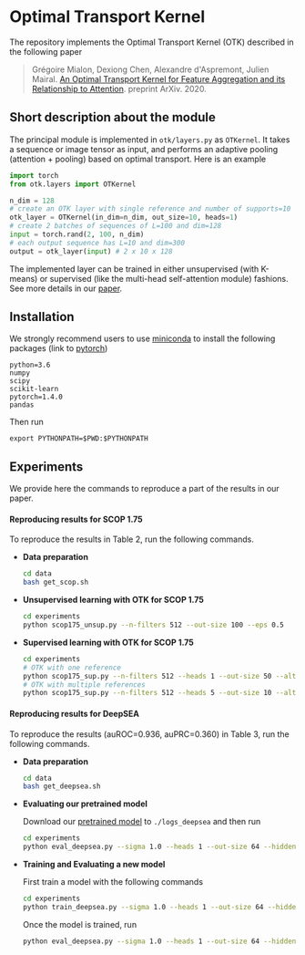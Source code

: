 # Optimal Transport Kernel

The repository implements the Optimal Transport Kernel (OTK) described in the following paper

>Grégoire Mialon, Dexiong Chen, Alexandre d'Aspremont, Julien Mairal.
[An Optimal Transport Kernel for Feature Aggregation and its Relationship to Attention][1]. preprint ArXiv. 2020.

## Short description about the module

The principal module is implemented in `otk/layers.py` as `OTKernel`. It takes a sequence or image tensor as input, and performs an adaptive pooling (attention + pooling) based on optimal transport. Here is an example
```python
import torch
from otk.layers import OTKernel

n_dim = 128
# create an OTK layer with single reference and number of supports=10
otk_layer = OTKernel(in_dim=n_dim, out_size=10, heads=1)
# create 2 batches of sequences of L=100 and dim=128
input = torch.rand(2, 100, n_dim)
# each output sequence has L=10 and dim=300
output = otk_layer(input) # 2 x 10 x 128
```
The implemented layer can be trained in either unsupervised (with K-means) or supervised (like the multi-head self-attention module) fashions. See more details in our [paper][1].

## Installation

We strongly recommend users to use [miniconda][2] to install the following packages (link to [pytorch][3])
```
python=3.6
numpy
scipy
scikit-learn
pytorch=1.4.0
pandas
```
Then run
```
export PYTHONPATH=$PWD:$PYTHONPATH
```

## Experiments

We provide here the commands to reproduce a part of the results in our paper.

#### Reproducing results for SCOP 1.75

To reproduce the results in Table 2, run the following commands.

* **Data preparation**
    ```bash
    cd data
    bash get_scop.sh
    ```

* **Unsupervised learning with OTK for SCOP 1.75**
    ```bash
    cd experiments
    python scop175_unsup.py --n-filters 512 --out-size 100 --eps 0.5
    ```

* **Supervised learning with OTK for SCOP 1.75**
    ```bash
    cd experiments
    # OTK with one reference
    python scop175_sup.py --n-filters 512 --heads 1 --out-size 50 --alternating
    # OTK with multiple references
    python scop175_sup.py --n-filters 512 --heads 5 --out-size 10 --alternating
    ```

#### Reproducing results for DeepSEA

To reproduce the results (auROC=0.936, auPRC=0.360) in Table 3, run the following commands.

* **Data preparation**
    ```bash
    cd data
    bash get_deepsea.sh
    ```

* **Evaluating our pretrained model**

    Download our [pretrained model][4] to `./logs_deepsea` and then run
    ```bash
    cd experiments
    python eval_deepsea.py --sigma 1.0 --heads 1 --out-size 64 --hidden-layer --position-encoding gaussian --weight-decay 1e-06 --position-sigma 0.1 --outdir ../logs_deepsea --max-iter 30 --filter-size 16 --hidden-size 1536
    ```

* **Training and Evaluating a new model**

    First train a model with the following commands
    ```bash
    cd experiments
    python train_deepsea.py --sigma 1.0 --heads 1 --out-size 64 --hidden-layer --position-encoding gaussian --weight-decay 1e-06 --position-sigma 0.1 --outdir ../logs_deepsea --max-iter 30 --filter-size 16 --hidden-size 1536
    ```
    Once the model is trained, run
    ```bash
    python eval_deepsea.py --sigma 1.0 --heads 1 --out-size 64 --hidden-layer --position-encoding gaussian --weight-decay 1e-06 --position-sigma 0.1 --outdir ../logs_deepsea --max-iter 30 --filter-size 16 --hidden-size 1536
    ```


[1]: http://arxiv.org/abs/2006
[2]: https://docs.conda.io/en/latest/miniconda.html
[3]: https://pytorch.org
[4]: http://pascal.inrialpes.fr/data2/dchen/pretrained/otk_checkpoint.zip
